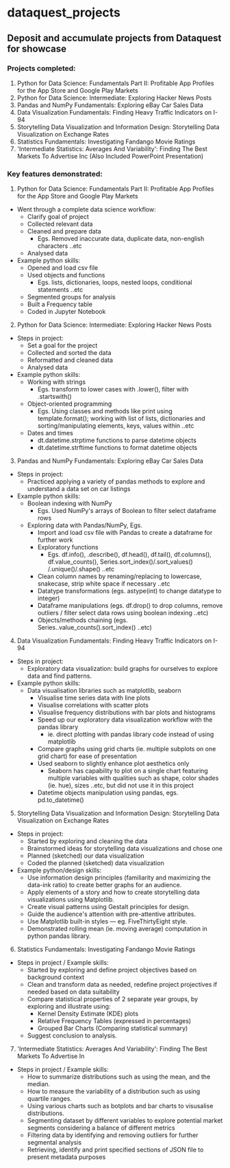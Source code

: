 # dataquest_projects
## Deposit and accumulate projects from Dataquest for showcase

### Projects completed:
1) Python for Data Science: Fundamentals Part II: Profitable App Profiles for the App Store and Google Play Markets
2) Python for Data Science: Intermediate: Exploring Hacker News Posts
3) Pandas and NumPy Fundamentals: Exploring eBay Car Sales Data
4) Data Visualization Fundamentals: Finding Heavy Traffic Indicators on I-94
5) Storytelling Data Visualization and Information Design: Storytelling Data Visualization on Exchange Rates
6) Statistics Fundamentals: Investigating Fandango Movie Ratings
7) 'Intermediate Statistics: Averages And Variability': Finding The Best Markets To Advertise Inc (Also Included PowerPoint Presentation)

### Key features demonstrated:

1) Python for Data Science: Fundamentals Part II: Profitable App Profiles for the App Store and Google Play Markets
- Went through a complete data science workflow:
  - Clarify goal of project
  - Collected relevant data
  - Cleaned and prepare data
    - Egs. Removed inaccurate data, duplicate data, non-english characters ..etc
  - Analysed data
- Example python skills:
  - Opened and load csv file
  - Used objects and functions
    - Egs. lists, dictionaries, loops, nested loops, conditional statements ..etc
  - Segmented groups for analysis
  - Built a Frequency table
  - Coded in Jupyter Notebook
  
2) Python for Data Science: Intermediate: Exploring Hacker News Posts
- Steps in project:
  - Set a goal for the project
  - Collected and sorted the data
  - Reformatted and cleaned data
  - Analysed data
- Example python skills:
  - Working with strings
    - Egs. transform to lower cases with .lower(), filter with .startswith()
  - Object-oriented programming
    - Egs. Using classes and methods like print using template.format(); working with list of lists, dictionaries and sorting/manipulating elements, keys, values within ..etc
  - Dates and times
    - dt.datetime.strptime functions to parse datetime objects
    - dt.datetime.strftime functions to format datetime objects
    
3) Pandas and NumPy Fundamentals: Exploring eBay Car Sales Data
- Steps in project:
  - Practiced applying a variety of pandas methods to explore and understand a data set on car listings
- Example python skills:
  - Boolean indexing with NumPy
    - Egs. Used NumPy's arrays of Boolean to filter select dataframe rows
  - Exploring data with Pandas/NumPy, Egs.
    - Import and load csv file with Pandas to create a dataframe for further work
    - Exploratory functions
      - Egs. df.info(), .describe(), df.head(), df.tail(), df.columns(), df.value_counts(), Series.sort_index()/.sort_values() /.unique()/.shape() ..etc
    - Clean column names by renaming/replacing to lowercase, snakecase, strip white space if necessary ..etc
    - Datatype transformations (egs. astype(int) to change datatype to integer)
    - Dataframe manipulations (egs. df.drop() to drop columns, remove outliers / filter select data rows using boolean indexing ..etc)
    - Objects/methods chaining (egs. Series..value_counts().sort_index() ..etc)
    
4) Data Visualization Fundamentals: Finding Heavy Traffic Indicators on I-94
- Steps in project:
  - Exploratory data visualization: build graphs for ourselves to explore data and find patterns.
- Example python skills:
  - Data visualisation libraries such as matplotlib, seaborn
    - Visualise time series data with line plots
    - Visualise correlations with scatter plots
    - Visualise frequency distributions with bar plots and histograms
    - Speed up our exploratory data visualization workflow with the pandas library
      - ie. direct plotting with pandas library code instead of using matplotlib
    - Compare graphs using grid charts (ie. multiple subplots on one grid chart) for ease of presentation
    - Used seaborn to slightly enhance plot aesthetics only
      - Seaborn has capability to plot on a single chart featuring multiple variables with qualities such as shape, color shades (ie. hue), sizes ..etc, but did not use it in this project
    - Datetime objects manipulation using pandas, egs. pd.to_datetime()
    
5) Storytelling Data Visualization and Information Design: Storytelling Data Visualization on Exchange Rates
- Steps in project:
  - Started by exploring and cleaning the data
  - Brainstormed ideas for storytelling data visualizations and chose one
  - Planned (sketched) our data visualization
  - Coded the planned (sketched) data visualization
- Example python/design skills:
  - Use information design principles (familiarity and maximizing the data-ink ratio) to create better graphs for an audience.
  - Apply elements of a story and how to create storytelling data visualizations using Matplotlib.
  - Create visual patterns using Gestalt principles for design.
  - Guide the audience's attention with pre-attentive attributes.
  - Use Matplotlib built-in styles — eg. FiveThirtyEight style.
  - Demonstrated rolling mean (ie. moving average) computation in python pandas library.

6) Statistics Fundamentals: Investigating Fandango Movie Ratings
- Steps in project / Example skills:
  - Started by exploring and define project objectives based on background context
  - Clean and transform data as needed, redefine project projectives if needed based on data suitability
  - Compare statistical properties of 2 separate year groups, by exploring and illustrate using:
    - Kernel Density Estimate (KDE) plots
    - Relative Frequency Tables (expressed in percentages)
    - Grouped Bar Charts (Comparing statistical summary)
  - Suggest conclusion to analysis.
 
7) 'Intermediate Statistics: Averages And Variability': Finding The Best Markets To Advertise In
- Steps in project / Example skills:
  - How to summarize distributions such as using the mean, and the median.
  - How to measure the variability of a distribution such as using quartile ranges.
  - Using various charts such as botplots and bar charts to visusalise distributions.
  - Segmenting dataset by different variables to explore potential market segments considering a balance of different metrics
  - Filtering data by identifying and removing outliers for further segmental analysis
  - Retrieving, identify and print specified sections of JSON file to present metadata purposes
